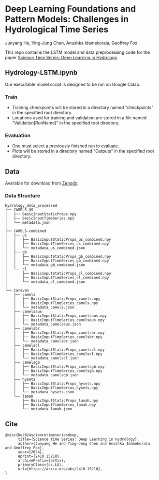 # Deep Learning Foundations and Pattern Models: Challenges in Hydrological Time Series

Junyang He, Ying-Jung Chen, Anushka Idamekorala, Geoffrey Fox

This repo contains the LSTM model and data preprocessing code for the paper [Science Time Series: Deep Learning in Hydrology](https://arxiv.org/abs/2410.15218).


## Hydrology-LSTM.ipynb
Our executable model script is designed to be run on Google Colab. 

### Train
- Training checkpoints will be stored in a directory named "checkpoints" in the specified root directory.
- Locations used for training and validation are stored in a file named "Validation[RunName]" in the specified root directory.

### Evaluation
- One must select a previously finished run to evaluate.
- Plots will be stored in a directory named "Outputs" in the specified root directory.


## Data
Available for download from [Zenodo](https://doi.org/10.5281/zenodo.13975174).

### Data Structure
```
hydrology_data_processed
├── CAMELS-US
│   ├── BasicInputStaticProps.npy
│   ├── BasicInputTimeSeries.npy
│   └── metadata.json
│
├── CAMELS-combined
│   ├── us
│   │   ├── BasicInputStaticProps_us_combined.npy
│   │   ├── BasicInputTimeSeries_us_combined.npy
│   │   └── metadata_us_combined.json
│   ├── gb
│   │   ├── BasicInputStaticProps_gb_combined.npy
│   │   ├── BasicInputTimeSeries_gb_combined.npy
│   │   └── metadata_gb_combined.json
│   └── cl
│       ├── BasicInputStaticProps_cl_combined.npy
│       ├── BasicInputTimeSeries_cl_combined.npy
│       └── metadata_cl_combined.json
│
└── Caravan
    ├── camels
    │   ├── BasicInputStaticProps_camels.npy
    │   ├── BasicInputTimeSeries_camels.npy
    │   └── metadata_camels.json
    ├── camelsaus
    │   ├── BasicInputStaticProps_camelsaus.npy
    │   ├── BasicInputTimeSeries_camelsaus.npy
    │   └── metadata_camelsaus.json
    ├── camelsbr
    │   ├── BasicInputStaticProps_camelsbr.npy
    │   ├── BasicInputTimeSeries_camelsbr.npy
    │   └── metadata_camelsbr.json
    ├── camelscl
    │   ├── BasicInputStaticProps_camelscl.npy
    │   ├── BasicInputTimeSeries_camelscl.npy
    │   └── metadata_camelscl.json
    ├── camelsgb
    │   ├── BasicInputStaticProps_camelsgb.npy
    │   ├── BasicInputTimeSeries_camelsgb.npy
    │   └── metadata_camelsgb.json
    ├── hysets
    │   ├── BasicInputStaticProps_hysets.npy
    │   ├── BasicInputTimeSeries_hysets.npy
    │   └── metadata_hysets.json
    └── lamah
        ├── BasicInputStaticProps_lamah.npy
        ├── BasicInputTimeSeries_lamah.npy
        └── metadata_lamah.json

```

## Cite
```
@misc{he2024sciencetimeseriesdeep,
      title={Science Time Series: Deep Learning in Hydrology}, 
      author={Junyang He and Ying-Jung Chen and Anushka Idamekorala and Geoffrey Fox},
      year={2024},
      eprint={2410.15218},
      archivePrefix={arXiv},
      primaryClass={cs.LG},
      url={https://arxiv.org/abs/2410.15218}, 
}
```
